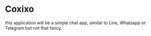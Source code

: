 # Coxixo
 
this application will be a simple chat app, similar to Line, Whatsapp or Telegram but not that fancy.
